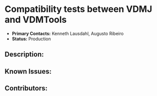 # Compatibility tests between VDMJ and VDMTools
- **Primary Contacts:**
  Kenneth Lausdahl, Augusto Ribeiro
- **Status:**
  Production

## Description:


## Known Issues:


## Contributors:



